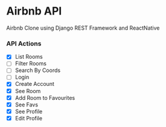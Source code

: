 # Airbnb API

Airbnb Clone using Django REST Framework and ReactNative

### API Actions

- [x] List Rooms
- [ ] Filter Rooms
- [ ] Search By Coords
- [ ] Login
- [x] Create Account
- [x] See Room
- [x] Add Room to Favourites
- [x] See Favs
- [x] See Profile
- [x] Edit Profile
